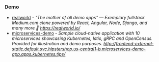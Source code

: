 ### Demo

- [realworld](https://github.com/gothinkster/realworld) - _"The mother of all demo apps" — Exemplary fullstack Medium.com clone powered by React, Angular, Node, Django, and many more 🏅 https://realworld.io/_
- [microservices-demo](https://github.com/GoogleCloudPlatform/microservices-demo) - _Sample cloud-native application with 10 microservices showcasing Kubernetes, Istio, gRPC and OpenCensus. Provided for illustration and demo purposes. http://frontend-external-static.default.svc.hipstershop.us-central1-b.microservices-demo-app.apps.kubernetes.tips/_
